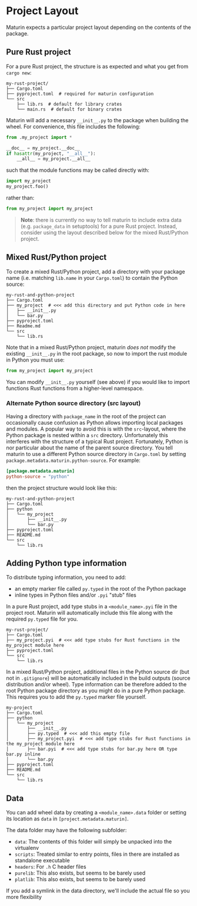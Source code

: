 # Project Layout

Maturin expects a particular project layout depending on the contents of the
package.

## Pure Rust project

For a pure Rust project, the structure is as expected and what you get from `cargo new`:

```
my-rust-project/
├── Cargo.toml
├── pyproject.toml  # required for maturin configuration
└── src
    ├── lib.rs  # default for library crates
    └── main.rs  # default for binary crates
```

Maturin will add a necessary `__init__.py` to the package when building the
wheel. For convenience, this file includes the following:

```python
from .my_project import *

__doc__ = my_project.__doc__
if hasattr(my_project, "__all__"):
    __all__ = my_project.__all__
```

such that the module functions may be called directly with:

```python
import my_project
my_project.foo()
```

rather than:

```python
from my_project import my_project
```

> **Note**: there is currently no way to tell maturin to include extra data (e.g.
`package_data` in setuptools) for a pure Rust project. Instead, consider using
the layout described below for the mixed Rust/Python project.

## Mixed Rust/Python project

To create a mixed Rust/Python project, add a directory with your package name
(i.e. matching `lib.name` in your `Cargo.toml`) to contain the Python source:

```
my-rust-and-python-project
├── Cargo.toml
├── my_project  # <<< add this directory and put Python code in here
│   ├── __init__.py
│   └── bar.py
├── pyproject.toml
├── Readme.md
└── src
    └── lib.rs
```

Note that in a mixed Rust/Python project, maturin _does not_ modify the
existing `__init__.py` in the root package, so now to import the rust module in
Python you must use:

```python
from my_project import my_project
```

You can modify `__init__.py` yourself (see above) if you would like to import
functions Rust functions from a higher-level namespace.

### Alternate Python source directory (src layout)

Having a directory with `package_name` in the root of the project can
occasionally cause confusion as Python allows importing local packages and
modules. A popular way to avoid this is with the `src`-layout, where the Python
package is nested within a `src` directory. Unfortunately this interferes with
the structure of a typical Rust project. Fortunately, Python is nor particular
about the name of the parent source directory. You tell maturin to use a
different Python source directory in `Cargo.toml` by setting
`package.metadata.maturin.python-source`. For example:

```toml
[package.metadata.maturin]
python-source = "python"
```

then the project structure would look like this:

```
my-rust-and-python-project
├── Cargo.toml
├── python
│   └── my_project
│       ├── __init__.py
│       └── bar.py
├── pyproject.toml
├── README.md
└── src
    └── lib.rs
```

## Adding Python type information

To distribute typing information, you need to add:

* an empty marker file called `py.typed` in the root of the Python package
* inline types in Python files and/or `.pyi` "stub" files

In a pure Rust project, add type stubs in a `<module_name>.pyi` file in the
project root. Maturin will automatically include this file along with the
required `py.typed` file for you.

```
my-rust-project/
├── Cargo.toml
├── my_project.pyi  # <<< add type stubs for Rust functions in the my_project module here
├── pyproject.toml
└── src
    └── lib.rs
```

In a mixed Rust/Python project, additional files in the Python source dir (but
not in `.gitignore`) will be automatically included in the build outputs
(source distribution and/or wheel). Type information can be therefore added to
the root Python package directory as you might do in a pure Python package.
This requires you to add the `py.typed` marker file yourself.

```
my-project
├── Cargo.toml
├── python
│   └── my_project
│       ├── __init__.py
│       ├── py.typed  # <<< add this empty file
│       ├── my_project.pyi  # <<< add type stubs for Rust functions in the my_project module here
│       ├── bar.pyi  # <<< add type stubs for bar.py here OR type bar.py inline
│       └── bar.py
├── pyproject.toml
├── README.md
└── src
    └── lib.rs
```

## Data

You can add wheel data by creating a `<module_name>.data` folder or setting its location as `data` in `[project.metadata.maturin]`.

The data folder may have the following subfolder:

 * `data`: The contents of this folder will simply be unpacked into the virtualenv
 * `scripts`: Treated similar to entry points, files in there are installed as standalone executable
 * `headers`: For `.h` C header files
 * `purelib`: This also exists, but seems to be barely used
 * `platlib`: This also exists, but seems to be barely used

If you add a symlink in the data directory, we'll include the actual file so you more flexibility 
